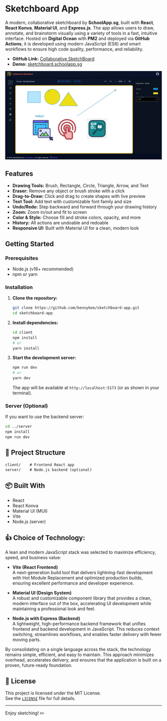 # Sketchboard App

A modern, collaborative sketchboard by **SchoolApp.sg**, built with **React**, **React Konva**, **Material UI**, and **Express.js**. The app allows users to draw, annotate, and brainstorm visually using a variety of tools in a fast, intuitive interface. Hosted on **Digital Ocean** with **PM2** and deployed via **GitHub Actions**, it is developed using modern JavaScript (ES6) and smart workflows to ensure high code quality, performance, and reliability.

- **GitHub Link:** [Collaborative SketchBoard](https://github.com/kennykee/sketchboard)
- **Demo:** [sketchboard.schoolapp.sg](https://sketchboard.schoolapp.sg/)

![Game Screenshot](./Screenshot.jpg)

## Features

- **Drawing Tools:** Brush, Rectangle, Circle, Triangle, Arrow, and Text
- **Eraser:** Remove any object or brush stroke with a click
- **Drag-to-Draw:** Click and drag to create shapes with live preview
- **Text Tool:** Add text with customizable font family and size
- **Undo/Redo:** Step backward and forward through your drawing history
- **Zoom:** Zoom in/out and fit to screen
- **Color & Style:** Choose fill and stroke colors, opacity, and more
- **History:** All actions are undoable and redoable
- **Responsive UI:** Built with Material UI for a clean, modern look

## Getting Started

### Prerequisites

- Node.js (v16+ recommended)
- npm or yarn

### Installation

1. **Clone the repository:**
   ```sh
   git clone https://github.com/kennykee/sketchboard-app.git
   cd sketchboard-app
   ```
2. **Install dependencies:**
   ```sh
   cd client
   npm install
   # or
   yarn install
   ```
3. **Start the development server:**
   ```sh
   npm run dev
   # or
   yarn dev
   ```
   The app will be available at `http://localhost:5173` (or as shown in your terminal).

### Server (Optional)

If you want to use the backend server:

```sh
cd ../server
npm install
npm run dev
```

## 📁 Project Structure

```
client/    # Frontend React app
server/    # Node.js backend (optional)
```

## 📦 Built With

- React
- React Konva
- Material UI (MUI)
- Vite
- Node.js (server)

## 👍 Choice of Technology:

A lean and modern JavaScript stack was selected to maximize efficiency, speed, and business value:

- **Vite (React Frontend)**  
  A next-generation build tool that delivers lightning-fast development with Hot Module Replacement and optimized production builds, ensuring excellent performance and developer experience.

- **Material UI (Design System)**  
  A robust and customizable component library that provides a clean, modern interface out of the box, accelerating UI development while maintaining a professional look and feel.

- **Node.js with Express (Backend)**  
  A lightweight, high-performance backend framework that unifies frontend and backend development in JavaScript. This reduces context switching, streamlines workflows, and enables faster delivery with fewer moving parts.

By consolidating on a single language across the stack, the technology remains simple, efficient, and easy to maintain. This approach minimizes overhead, accelerates delivery, and ensures that the application is built on a proven, future-ready foundation.

## 🧾 License

This project is licensed under the MIT License.  
See the [`LICENSE`](./LICENSE) file for full details.

---

Enjoy sketching! ✏️

